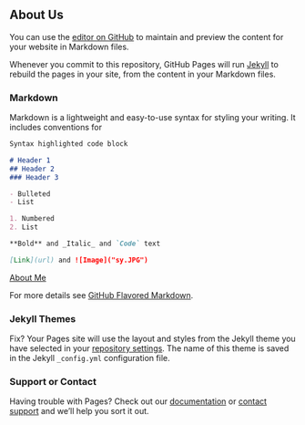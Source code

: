 ## About Us

You can use the [editor on GitHub](https://github.com/nnicolesanchez/HIKI/edit/master/README.md) to maintain and preview the content for your website in Markdown files.

Whenever you commit to this repository, GitHub Pages will run [Jekyll](https://jekyllrb.com/) to rebuild the pages in your site, from the content in your Markdown files.

### Markdown

Markdown is a lightweight and easy-to-use syntax for styling your writing. It includes conventions for

```markdown
Syntax highlighted code block

# Header 1
## Header 2
### Header 3

- Bulleted
- List

1. Numbered
2. List

**Bold** and _Italic_ and `Code` text

[Link](url) and ![Image]("sy.JPG")
```

<a href="Descendants.md" title="About Me">About Me</a>

For more details see [GitHub Flavored Markdown](https://guides.github.com/features/mastering-markdown/).

### Jekyll Themes
Fix?
Your Pages site will use the layout and styles from the Jekyll theme you have selected in your [repository settings](https://github.com/nnicolesanchez/HIKI/settings). The name of this theme is saved in the Jekyll `_config.yml` configuration file.

### Support or Contact

Having trouble with Pages? Check out our [documentation](https://help.github.com/categories/github-pages-basics/) or [contact support](https://github.com/contact) and we’ll help you sort it out.
